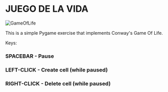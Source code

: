 # JUEGO DE LA VIDA

![GameOfLife](https://user-images.githubusercontent.com/99559915/166517810-b6514c56-2ced-481f-9083-40f67f805a4c.png)

This is a simple Pygame exercise that implements Conway's Game Of Life.

Keys:

###  SPACEBAR - Pause
### LEFT-CLICK - Create cell (while paused)
###  RIGHT-CLICK - Delete cell (while paused)
